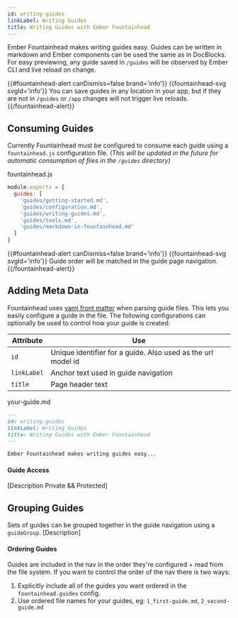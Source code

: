 ```yaml
---
id: writing-guides
linkLabel: Writing Guides
title: Writing Guides with Ember Fountainhead
---
```


Ember Fountainhead makes writing guides easy. Guides can be written in markdown
and Ember components can be used the same as in DocBlocks. For easy previewing, any
guide saved in `/guides` will be observed by Ember CLI and live reload on change.

{{#fountainhead-alert canDismiss=false brand='info'}}
{{fountainhead-svg svgId='info'}} You can save guides in any location in your app,
but if they are not in `/guides` or `/app` changes will not trigger live reloads.
{{/fountainhead-alert}}

## Consuming Guides
Currently Fountainhead must be configured to consume each guide using a `fountainhead.js`
configuration file. _(This will be updated in the future for automatic consumption
of files in the `/guides` directory)_

<div class="code-block-file-name">fountainhead.js</div>

```javascript
module.exports = {
  guides: [
    'guides/getting-started.md',
    'guides/configuration.md',
    'guides/writing-guides.md',
    'guides/tools.md',
    'guides/markdown-in-fountainhead.md'
  ]
}
```

{{#fountainhead-alert canDismiss=false brand='info'}}
{{fountainhead-svg svgId='info'}} Guide order will be matched in the guide page
navigation.
{{/fountainhead-alert}}


## Adding Meta Data

Fountainhead uses [yaml front matter](https://www.npmjs.com/package/front-matter)
when parsing guide files. This lets you easily configure a guide in the file.
The following configurations can optionally be used to control how your guide
is created:

Attribute | Use
--- | ---
`id` | Unique identifier for a guide. Also used as the url model id
`linkLabel` | Anchor text used in guide navigation
`title` | Page header text

<div class="code-block-file-name">your-guide&period;md</div>

```markdown
---
id: writing-guides
linkLabel: Writing Guides
title: Writing Guides with Ember Fountainhead
---

Ember Fountainhead makes writing guides easy...
```

#### Guide Access
[Description Private && Protected]

## Grouping Guides
Sets of guides can be grouped together in the guide navigation using a `guideGroup`.
[Description]

#### Ordering Guides
Guides are included in the nav in the order they're configured + read from the file system. If you want to control the order of the nav there is two ways:
1. Explicitly include all of the guides you want ordered in the `fountainhead.guides` config.
2. Use ordered file names for your guides, eg: `1_first-guide.md`, `2_second-guide.md`

